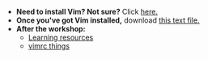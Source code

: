 - **Need to install Vim? Not sure?** Click [here.](./install.html)
- **Once you've got Vim installed,** download [this text file.](./editme.txt)
- **After the workshop:**
    - [Learning resources](./resources.html)
    - [vimrc things](./vimrc.html)
